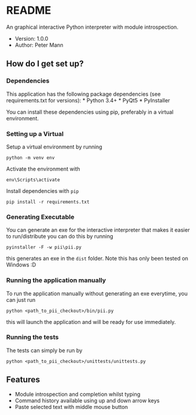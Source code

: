 # README #

An graphical interactive Python interpreter with module introspection.

* Version: 1.0.0
* Author: Peter Mann

## How do I get set up? ##

### Dependencies ###
This application has the following package dependencies (see requirements.txt for versions):
	* Python 3.4+
	* PyQt5
	* PyInstaller 

You can install these dependencies using pip, preferably in a virtual environment.

### Setting up a Virtual ###
Setup a virtual environment by running

`python -m venv env`

Activate the environment with 

`env\Scripts\activate`

Install dependencies with `pip`

`pip install -r requirements.txt`

### Generating Executable ###
You can generate an exe for the interactive interpreter that makes it easier to run/distribute you can do this by running

`pyinstaller -F -w pii\pii.py` 

this generates an exe in the `dist` folder. Note this has only been tested on Windows :D

### Running the application manually ###
To run the application manually without generating an exe everytime, you can just run 

`python <path_to_pii_checkout>/bin/pii.py`

this will launch the application and will be ready for use immediately.

### Running the tests ###
The tests can simply be run by 

`python <path_to_pii_checkout>/unittests/unittests.py`

## Features ##
* Module introspection and completion whilst typing
* Command history available using up and down arrow keys
* Paste selected text with middle mouse button



